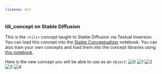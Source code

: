 ```yaml
---
license: mit
---
```

### tili_concept on Stable Diffusion
This is the `<tili>` concept taught to Stable Diffusion via Textual Inversion. You can load this concept into the [Stable Conceptualizer](https://colab.research.google.com/github/huggingface/notebooks/blob/main/diffusers/stable_conceptualizer_inference.ipynb) notebook. You can also train your own concepts and load them into the concept libraries using [this notebook](https://colab.research.google.com/github/huggingface/notebooks/blob/main/diffusers/sd_textual_inversion_training.ipynb).

Here is the new concept you will be able to use as an `object`:
![<tili> 0](https://huggingface.co/sd-concepts-library/tili-concept/resolve/main/concept_images/0.jpeg)
![<tili> 1](https://huggingface.co/sd-concepts-library/tili-concept/resolve/main/concept_images/4.jpeg)
![<tili> 2](https://huggingface.co/sd-concepts-library/tili-concept/resolve/main/concept_images/1.jpeg)
![<tili> 3](https://huggingface.co/sd-concepts-library/tili-concept/resolve/main/concept_images/3.jpeg)
![<tili> 4](https://huggingface.co/sd-concepts-library/tili-concept/resolve/main/concept_images/2.jpeg)

